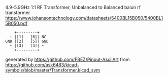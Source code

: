4.9-5.9GHz 1:1 RF Transformer, Unbalanced to Balanced
balun rf transformer
https://www.johansontechnology.com/datasheets/5400BL15B050/5400BL15B050.pdf


	    +---------+
	  ~ |[1]   [6]| NC
	GND |[2]   [5]| GND
	  ~ |[3]   [4]| ~
	    +---------+


generated by https://github.com/FBEZ/Pinout-AsciiArt from https://github.com/ask6483/kicad-symbols/blob/master/Transformer.kicad_sym